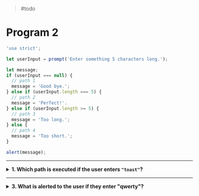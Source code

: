 > #todo

# Program 2

```js
'use strict';

let userInput = prompt('Enter something 5 characters long.');

let message;
if (userInput === null) {
  // path 1
  message = 'Good bye.';
} else if (userInput.length === 5) {
  // path 2
  message = 'Perfect!'.
} else if (userInput.length >= 5) {
  // path 3
  message = 'Too long.';
} else {
  // path 4
  message = 'Too short.';
}

alert(message);
```

---

<details>
<summary><strong>1. Which path is executed if the user enters <code>"toast"</code>?</strong></summary>
<br>

<details>
<summary><em>A. Path 2</em></summary>
<br>

✔ Correct!

The first conditional check that will evaluate to `true` is the second one: `if (userInput.length === 5)`.

Conditional statements execute the first path with a truthy condition so the program will enter directly into the second path _without_ evaluating any more checks.

</details>
<details>
<summary><em>B. Path 3</em></summary>
<br>

✖ Nope.

This is a tricky one. The condition for path 3 _would_ evaluate to `true` when the input is 5 characters long, but the comparison will actually _never happen_!

A conditional statement _will not_ check any more conditions after _any one of them_ evaluates to true. The first path will be executed and the rest of the conditional is skipped entirely.

</details>
<details>
<summary><em>C. Path 2 and Path 3</em></summary>
<br>

✖ Nope.

Only one path can ever be executed in a conditional statement. After the second condition passes, the second path will be executed and everything else will be skipped.

</details>
<details>
<summary><em>D. Path 4</em></summary>
<br>

✖ Nope.

`else` blocks are only evaluated if _every_ conditional check is falsy. Because the second check was truthy, the conditional statement will never make it to path 4.

</details>

</details>

---

<details>
<summary><strong>3. What is alerted to the user if they enter "qwerty"?</strong></summary>
<br>

<details>
<summary><em>A. "Perfect!"</em></summary>
<br>

✖ Nope.

The input is longer than 5 characters, so the 3rd path will be executed. Because `"Perfect!"` is only assigned to `message` in the 2nd path, this value will not be alerted.

</details>
<details>
<summary><em>B. "Too long."</em></summary>
<br>

✔ Correct!

The input is longer than 5 characters so it will pass the 3rd conditional check, executing the 3rd path.

In the third path `"Too long."` is assigned to `message`, so "Too long." will be alerted to the user.

</details>
<details>
<summary><em>C. "Too short."</em></summary>
<br>

✖ Nope.

The `else` block (path 4) will never be executed if the user inputs "qwerty" because the 3rd check will be truthy, and the 3rd path will be executed.

`else` blocks are only executed if _no other checks_ are truthy.

</details>

</details>
